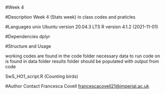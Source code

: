 #Week 4

#Description 
Week 4 (Stats week) in class codes and praticles 

#Languages
unix Ubuntu version 20.04.3 LTS
R version 4.1.2 (2021-11-01)
 
#Dependencies
dplyr

#Structure and Usage

working codes are found in the code folder
necessary data to run code on is found in data folder
results folder should be populated with output from code

SwS_HO1_script.R (Counting birds)




#Author Contact
Francesca Covell
francescacovell21@imperial.ac.uk